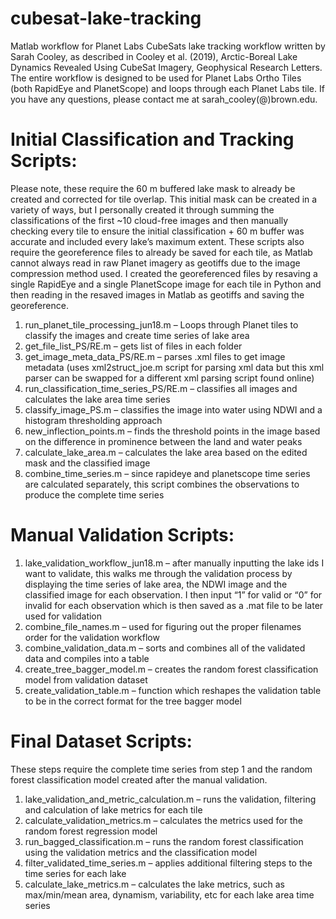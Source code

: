 # cubesat-lake-tracking
Matlab workflow for Planet Labs CubeSats lake tracking workflow written by Sarah Cooley, as described in Cooley et al. (2019), Arctic-Boreal Lake Dynamics Revealed Using CubeSat Imagery, Geophysical Research Letters. The entire workflow is designed to be used for Planet Labs Ortho Tiles (both RapidEye and PlanetScope) and loops through each Planet Labs tile. If you have any questions, please contact me at sarah_cooley(@)brown.edu. 

# Initial Classification and Tracking Scripts: 
Please note, these require the 60 m buffered lake mask to already be created and corrected for tile overlap. This initial mask can be created in a variety of ways, but I personally created it through summing the classifications of the first ~10 cloud-free images and then manually checking every tile to ensure the initial classification + 60 m buffer was accurate and included every lake’s maximum extent. These scripts also require the georeference files to already be saved for each tile, as Matlab cannot always read in raw Planet imagery as geotiffs due to the image compression method used. I created the georeferenced files by resaving a single RapidEye and a single PlanetScope image for each tile in Python and then reading in the resaved images in Matlab as geotiffs and saving the georeference.   
1. run_planet_tile_processing_jun18.m – Loops through Planet tiles to classify the images and create time series of lake area
2. get_file_list_PS/RE.m – gets list of files in each folder
3.	get_image_meta_data_PS/RE.m – parses .xml files to get image metadata (uses xml2struct_joe.m script for parsing xml data but this xml parser can be swapped for a different xml parsing script found online)
4.	run_classification_time_series_PS/RE.m – classifies all images and calculates the lake area time series
5.	classify_image_PS.m – classifies the image into water using NDWI and a histogram thresholding approach
6.	new_inflection_points.m – finds the threshold points in the image based on the difference in prominence between the land and water peaks
7.	calculate_lake_area.m – calculates the lake area based on the edited mask and the classified image
8.	combine_time_series.m – since rapideye and planetscope time series are calculated separately, this script combines the observations to produce the complete time series

# Manual Validation Scripts:
1.	lake_validation_workflow_jun18.m – after manually inputting the lake ids I want to validate, this walks me through the validation process by displaying the time series of lake area, the NDWI image and the classified image for each observation. I then input “1” for valid or “0” for invalid for each observation which is then saved as a .mat file to be later used for validation
2.	combine_file_names.m – used for figuring out the proper filenames order for the validation workflow
3.	combine_validation_data.m – sorts and combines all of the validated data and compiles into a table
4.	create_tree_bagger_model.m – creates the random forest classification model from validation dataset
5.	create_validation_table.m – function which reshapes the validation table to be in the correct format for the tree bagger model

# Final Dataset Scripts:
These steps require the complete time series from step 1 and the random forest classification model created after the manual validation.
1.	lake_validation_and_metric_calculation.m – runs the validation, filtering and calculation of lake metrics for each tile
2.	calculate_validation_metrics.m – calculates the metrics used for the random forest regression model
3.	run_bagged_classification.m – runs the random forest classification using the validation metrics and the classification model
4.	filter_validated_time_series.m – applies additional filtering steps to the time series for each lake
5.	calculate_lake_metrics.m – calculates the lake metrics, such as max/min/mean area, dynamism, variability, etc for each lake area time series
